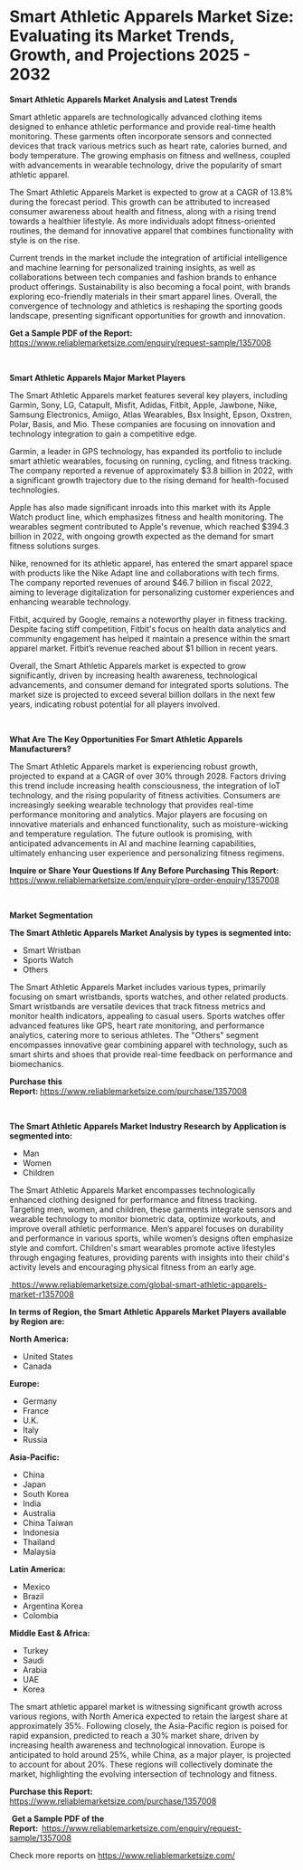 <p><h1>Smart Athletic Apparels Market Size: Evaluating its Market Trends, Growth, and Projections 2025 - 2032</h1></p><p><strong>Smart Athletic Apparels Market Analysis and Latest Trends</strong></p>
<p><p>Smart athletic apparels are technologically advanced clothing items designed to enhance athletic performance and provide real-time health monitoring. These garments often incorporate sensors and connected devices that track various metrics such as heart rate, calories burned, and body temperature. The growing emphasis on fitness and wellness, coupled with advancements in wearable technology, drive the popularity of smart athletic apparel.</p><p>The Smart Athletic Apparels Market is expected to grow at a CAGR of 13.8% during the forecast period. This growth can be attributed to increased consumer awareness about health and fitness, along with a rising trend towards a healthier lifestyle. As more individuals adopt fitness-oriented routines, the demand for innovative apparel that combines functionality with style is on the rise. </p><p>Current trends in the market include the integration of artificial intelligence and machine learning for personalized training insights, as well as collaborations between tech companies and fashion brands to enhance product offerings. Sustainability is also becoming a focal point, with brands exploring eco-friendly materials in their smart apparel lines. Overall, the convergence of technology and athletics is reshaping the sporting goods landscape, presenting significant opportunities for growth and innovation.</p></p>
<p><strong>Get a Sample PDF of the Report:&nbsp;</strong> <a href="https://www.reliablemarketsize.com/enquiry/request-sample/1357008?utm_campaign=3075&utm_medium=2&utm_source=Github&utm_content=ia&utm_term=05042025&utm_id=smart-athletic-apparels">https://www.reliablemarketsize.com/enquiry/request-sample/1357008</a></p>
<p>&nbsp;</p>
<p><strong>Smart Athletic Apparels Major Market Players</strong></p>
<p><p>The Smart Athletic Apparels market features several key players, including Garmin, Sony, LG, Catapult, Misfit, Adidas, Fitbit, Apple, Jawbone, Nike, Samsung Electronics, Amiigo, Atlas Wearables, Bsx Insight, Epson, Oxstren, Polar, Basis, and Mio. These companies are focusing on innovation and technology integration to gain a competitive edge.</p><p>Garmin, a leader in GPS technology, has expanded its portfolio to include smart athletic wearables, focusing on running, cycling, and fitness tracking. The company reported a revenue of approximately $3.8 billion in 2022, with a significant growth trajectory due to the rising demand for health-focused technologies.</p><p>Apple has also made significant inroads into this market with its Apple Watch product line, which emphasizes fitness and health monitoring. The wearables segment contributed to Apple's revenue, which reached $394.3 billion in 2022, with ongoing growth expected as the demand for smart fitness solutions surges.</p><p>Nike, renowned for its athletic apparel, has entered the smart apparel space with products like the Nike Adapt line and collaborations with tech firms. The company reported revenues of around $46.7 billion in fiscal 2022, aiming to leverage digitalization for personalizing customer experiences and enhancing wearable technology.</p><p>Fitbit, acquired by Google, remains a noteworthy player in fitness tracking. Despite facing stiff competition, Fitbit's focus on health data analytics and community engagement has helped it maintain a presence within the smart apparel market. Fitbit’s revenue reached about $1 billion in recent years.</p><p>Overall, the Smart Athletic Apparels market is expected to grow significantly, driven by increasing health awareness, technological advancements, and consumer demand for integrated sports solutions. The market size is projected to exceed several billion dollars in the next few years, indicating robust potential for all players involved.</p></p>
<p>&nbsp;</p>
<p><strong>What Are The Key Opportunities For Smart Athletic Apparels Manufacturers?</strong></p>
<p><p>The Smart Athletic Apparels market is experiencing robust growth, projected to expand at a CAGR of over 30% through 2028. Factors driving this trend include increasing health consciousness, the integration of IoT technology, and the rising popularity of fitness activities. Consumers are increasingly seeking wearable technology that provides real-time performance monitoring and analytics. Major players are focusing on innovative materials and enhanced functionality, such as moisture-wicking and temperature regulation. The future outlook is promising, with anticipated advancements in AI and machine learning capabilities, ultimately enhancing user experience and personalizing fitness regimens.</p></p>
<p><strong>Inquire or Share Your Questions If Any Before Purchasing This Report:</strong> <a href="https://www.reliablemarketsize.com/enquiry/pre-order-enquiry/1357008?utm_campaign=3075&utm_medium=2&utm_source=Github&utm_content=ia&utm_term=05042025&utm_id=smart-athletic-apparels">https://www.reliablemarketsize.com/enquiry/pre-order-enquiry/1357008</a></p>
<p>&nbsp;</p>
<p><strong>Market Segmentation</strong></p>
<p><strong>The Smart Athletic Apparels Market Analysis by types is segmented into:</strong></p>
<p><ul><li>Smart Wristban</li><li>Sports Watch</li><li>Others</li></ul></p>
<p><p>The Smart Athletic Apparels Market includes various types, primarily focusing on smart wristbands, sports watches, and other related products. Smart wristbands are versatile devices that track fitness metrics and monitor health indicators, appealing to casual users. Sports watches offer advanced features like GPS, heart rate monitoring, and performance analytics, catering more to serious athletes. The "Others" segment encompasses innovative gear combining apparel with technology, such as smart shirts and shoes that provide real-time feedback on performance and biomechanics.</p></p>
<p><strong>Purchase this Report:&nbsp;</strong><a href="https://www.reliablemarketsize.com/purchase/1357008?utm_campaign=3075&utm_medium=2&utm_source=Github&utm_content=ia&utm_term=05042025&utm_id=smart-athletic-apparels">https://www.reliablemarketsize.com/purchase/1357008</a></p>
<p>&nbsp;</p>
<p><strong>The Smart Athletic Apparels Market Industry Research by Application is segmented into:</strong></p>
<p><ul><li>Man</li><li>Women</li><li>Children</li></ul></p>
<p><p>The Smart Athletic Apparels Market encompasses technologically enhanced clothing designed for performance and fitness tracking. Targeting men, women, and children, these garments integrate sensors and wearable technology to monitor biometric data, optimize workouts, and improve overall athletic performance. Men’s apparel focuses on durability and performance in various sports, while women’s designs often emphasize style and comfort. Children's smart wearables promote active lifestyles through engaging features, providing parents with insights into their child's activity levels and encouraging physical fitness from an early age.</p></p>
<p><a href="https://www.reliablemarketsize.com/global-smart-athletic-apparels-market-r1357008?utm_campaign=3075&utm_medium=2&utm_source=Github&utm_content=ia&utm_term=05042025&utm_id=smart-athletic-apparels">&nbsp;https://www.reliablemarketsize.com/global-smart-athletic-apparels-market-r1357008</a></p>
<p><strong>In terms of Region, the Smart Athletic Apparels Market Players available by Region are:</strong></p>
<p>
    <p> <strong> North America: </strong>
        <ul>
            <li>United States</li>
            <li>Canada</li>
        </ul>
        </p> 
    <p> <strong> Europe: </strong>
        <ul>
            <li>Germany</li>
            <li>France</li>
            <li>U.K.</li>
            <li>Italy</li>
            <li>Russia</li>
        </ul>
        </p> 
    <p> <strong> Asia-Pacific: </strong>
        <ul>
            <li>China</li>
            <li>Japan</li>
            <li>South Korea</li>
            <li>India</li>
            <li>Australia</li>
            <li>China Taiwan</li>
            <li>Indonesia</li>
            <li>Thailand</li>
            <li>Malaysia</li>
        </ul>
        </p> 
    <p> <strong> Latin America: </strong>
        <ul>
            <li>Mexico</li>
            <li>Brazil</li>
            <li>Argentina Korea</li>
            <li>Colombia</li>
        </ul>
        </p> 
    <p> <strong> Middle East & Africa: </strong>
        <ul>
            <li>Turkey</li>
            <li>Saudi</li>
            <li>Arabia</li>
            <li>UAE</li>
            <li>Korea</li>
        </ul>
    </p>
    </p>
<p><p>The smart athletic apparel market is witnessing significant growth across various regions, with North America expected to retain the largest share at approximately 35%. Following closely, the Asia-Pacific region is poised for rapid expansion, predicted to reach a 30% market share, driven by increasing health awareness and technological innovation. Europe is anticipated to hold around 25%, while China, as a major player, is projected to account for about 20%. These regions will collectively dominate the market, highlighting the evolving intersection of technology and fitness.</p></p>
<p><strong>Purchase this Report: </strong><a href="https://www.reliablemarketsize.com/purchase/1357008?utm_campaign=3075&utm_medium=2&utm_source=Github&utm_content=ia&utm_term=05042025&utm_id=smart-athletic-apparels">https://www.reliablemarketsize.com/purchase/1357008</a></p>
<p>&nbsp;<strong>Get a Sample PDF of the Report:&nbsp;&nbsp;</strong><a href="https://www.reliablemarketsize.com/enquiry/request-sample/1357008?utm_campaign=3075&utm_medium=2&utm_source=Github&utm_content=ia&utm_term=05042025&utm_id=smart-athletic-apparels">https://www.reliablemarketsize.com/enquiry/request-sample/1357008</a></p>
<p><strong></strong></p>
<p>Check more reports on <a href="https://www.reliablemarketsize.com/?utm_campaign=3075&utm_medium=2&utm_source=Github&utm_content=ia&utm_term=05042025&utm_id=smart-athletic-apparels">https://www.reliablemarketsize.com/</a></p>